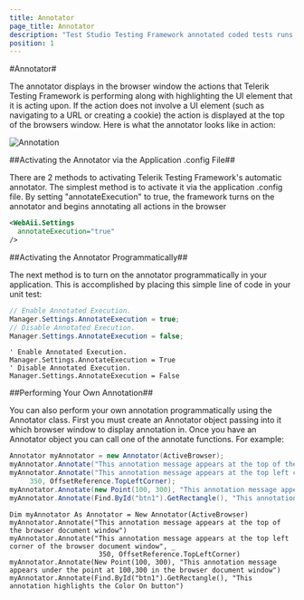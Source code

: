 ```yaml
---
title: Annotator
page_title: Annotator
description: "Test Studio Testing Framework annotated coded tests runs. Use the Annotator to highlight the target element for each action from the coded test."
position: 1
---
```

#Annotator#

The annotator displays in the browser window the actions that Telerik Testing Framework is performing along with highlighting the UI element that it is acting upon. If the action does not involve a UI element (such as navigating to a URL or creating a cookie) the action is displayed at the top of the browsers window. Here is what the annotator looks like in action:

![Annotation][1]

##Activating the Annotator via the Application .config File##

There are 2 methods to activating Telerik Testing Framework's automatic annotator. The simplest method is to activate it via the application .config file. By setting "annotateExecution" to true, the framework turns on the annotator and begins annotating all actions in the browser

```XML
<WebAii.Settings
  annotateExecution="true"
/>
```

##Activating the Annotator Programmatically##

The next method is to turn on the annotator programmatically in your application. This is accomplished by placing this simple line of code in your unit test:

```C#
// Enable Annotated Execution.
Manager.Settings.AnnotateExecution = true;
// Disable Annotated Execution.
Manager.Settings.AnnotateExecution = false;
```
```VB
' Enable Annotated Execution.
Manager.Settings.AnnotateExecution = True
' Disable Annotated Execution.
Manager.Settings.AnnotateExecution = False
```

##Performing Your Own Annotation##

You can also perform your own annotation programmatically using the Annotator class. First you must create an Annotator object passing into it which browser window to display annotation in. Once you have an Annotator object you can call one of the annotate functions. For example:

```C#
Annotator myAnnotator = new Annotator(ActiveBrowser);
myAnnotator.Annotate("This annotation message appears at the top of the browser document window");
myAnnotator.Annotate("This annotation message appears at the top left corner of the browser document window",
     350, OffsetReference.TopLeftCorner);
myAnnotator.Annotate(new Point(100, 300), "This annotation message appears under the point at 100,300 in the browser document window");
myAnnotator.Annotate(Find.ById("btn1").GetRectangle(), "This annotation highlights the Color On button");
```
```VB
Dim myAnnotator As Annotator = New Annotator(ActiveBrowser)
myAnnotator.Annotate("This annotation message appears at the top of the browser document window")
myAnnotator.Annotate("This annotation message appears at the top left corner of the browser document window", _
                      350, OffsetReference.TopLeftCorner)
myAnnotator.Annotate(New Point(100, 300), "This annotation message appears under the point at 100,300 in the browser document window")
myAnnotator.Annotate(Find.ById("btn1").GetRectangle(), "This annotation highlights the Color On button")
```

[1]: /img/testing-framework/write-tests-in-code/intermediate-topics-wtc/annotator/fig1.png

